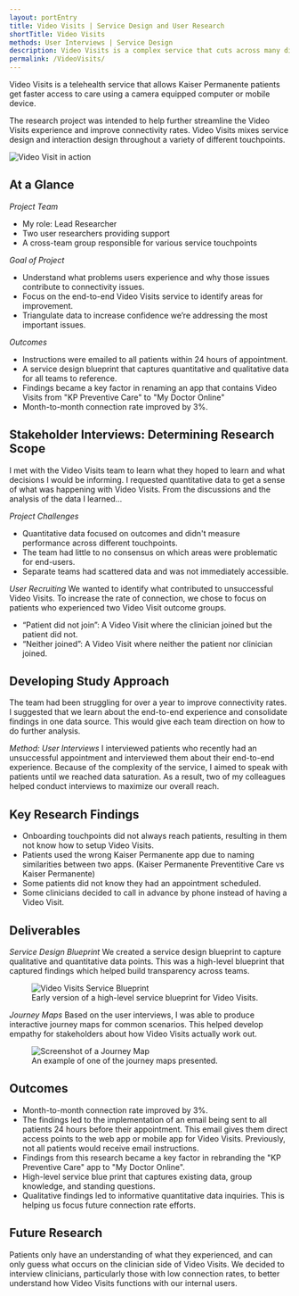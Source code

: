 ```yaml
---
layout: portEntry
title: Video Visits | Service Design and User Research
shortTitle: Video Visits
methods: User Interviews | Service Design
description: Video Visits is a complex service that cuts across many digital and non-digital touchpoints. I led research to identify and address pain points that were impacting our connection rates. I worked with different teams to find areas to improve the service design to simplify the patient experience.
permalink: /VideoVisits/
---
```

Video Visits is a telehealth service that allows Kaiser Permanente patients get faster access to care using a camera equipped computer or mobile device.

The research project was intended to help further streamline the Video Visits experience and improve connectivity rates. Video Visits mixes service design and interaction design throughout a variety of different touchpoints.

![Video Visit in action]({{site.url}}/images/projects/VideoVisits/live-session.png)

## At a Glance

*Project Team*
- My role: Lead Researcher
- Two user researchers providing support
- A cross-team group responsible for various service touchpoints

*Goal of Project*
- Understand what problems users experience and why those issues contribute to connectivity issues.
- Focus on the end-to-end Video Visits service to identify areas for improvement.
- Triangulate data to increase confidence we’re addressing the most important issues.

*Outcomes*
- Instructions were emailed to all patients within 24 hours of appointment.
- A service design blueprint that captures quantitative and qualitative data for all teams to reference.
- Findings became a key factor in renaming an app that contains Video Visits from "KP Preventive Care" to "My Doctor Online"
- Month-to-month connection rate improved by 3%.

## Stakeholder Interviews: Determining Research Scope
I met with the Video Visits team to learn what they hoped to learn and what decisions I would be informing. I requested quantitative data to get a sense of what was happening with Video Visits. From the discussions and the analysis of the data I learned&hellip;

*Project Challenges*
- Quantitative data focused on outcomes and didn't measure performance across different touchpoints.
- The team had little to no consensus on which areas were problematic for end-users.
- Separate teams had scattered data and was not immediately accessible.

*User Recruiting*
We wanted to identify what contributed to unsuccessful Video Visits. To increase the rate of connection, we chose to focus on patients who experienced two Video Visit outcome groups.
- &ldquo;Patient did not join&rdquo;: A Video Visit where the clinician joined but the patient did not.
- &ldquo;Neither joined&rdquo;: A Video Visit where neither the patient nor clinician joined.

## Developing Study Approach
The team had been struggling for over a year to improve connectivity rates. I suggested that we learn about the end-to-end experience and consolidate findings in one data source. This would give each team direction on how to do further analysis.

*Method: User Interviews*
I interviewed patients who recently had an unsuccessful appointment and interviewed them about their end-to-end experience. Because of the complexity of the service, I aimed to speak with patients until we reached data saturation. As a result, two of my colleagues helped conduct interviews to maximize our overall reach.

## Key Research Findings
- Onboarding touchpoints did not always reach patients, resulting in them not know how to setup Video Visits.
- Patients used the wrong Kaiser Permanente app due to naming similarities between two apps. (Kaiser Permanente Preventitive Care vs Kaiser Permanente)
- Some patients did not know they had an appointment scheduled.
- Some clinicians decided to call in advance by phone instead of having a Video Visit.

## Deliverables
*Service Design Blueprint*
We created a service design blueprint to capture qualitative and quantitative data points. This was a high-level blueprint that captured findings which helped build transparency across teams.

<figure>
  <img src="{{site.url}}/images/projects/VideoVisits/service-blueprint.png" alt="Video Visits Service Blueprint">
  <figcaption>Early version of a high-level service blueprint for Video Visits.</figcaption>
</figure>

*Journey Maps*
Based on the user interviews, I was able to produce interactive journey maps for common scenarios. This helped develop empathy for stakeholders about how Video Visits actually work out.

<figure>
  <img src="{{site.url}}/images/projects/VideoVisits/journey-map.png" alt="Screenshot of a Journey Map">
  <figcaption>An example of one of the journey maps presented.</figcaption>
</figure>

## Outcomes
- Month-to-month connection rate improved by 3%.
- The findings led to the implementation of an email being sent to all patients 24 hours before their appointment. This email gives them direct access points to the web app or mobile app for Video Visits. Previously, not all patients would receive email instructions.
- Findings from this research became a key factor in rebranding the "KP Preventive Care" app to "My Doctor Online".
- High-level service blue print that captures existing data, group knowledge, and standing questions.
- Qualitative findings led to informative quantitative data inquiries. This is helping us focus future connection rate efforts.

## Future Research
Patients only have an understanding of what they experienced, and can only guess what occurs on the clinician side of Video Visits. We decided to interview clinicians, particularly those with low connection rates, to better understand how Video Visits functions with our internal users.
